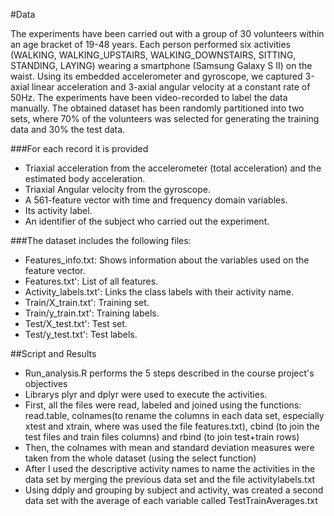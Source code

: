 #Data 

The experiments have been carried out with a group of 30 volunteers within an age bracket of 19-48 years. Each person performed six activities (WALKING, WALKING_UPSTAIRS, WALKING_DOWNSTAIRS, SITTING, STANDING, LAYING) wearing a smartphone (Samsung Galaxy S II) on the waist. Using its embedded accelerometer and gyroscope, we captured 3-axial linear acceleration and 3-axial angular velocity at a constant rate of 50Hz. The experiments have been video-recorded to label the data manually. The obtained dataset has been randomly partitioned into two sets, where 70% of the volunteers was selected for generating the training data and 30% the test data. 

###For each record it is provided
- Triaxial acceleration from the accelerometer (total acceleration) and the estimated body acceleration.
- Triaxial Angular velocity from the gyroscope.
- A 561-feature vector with time and frequency domain variables. 
- Its activity label. 
- An identifier of the subject who carried out the experiment.

###The dataset includes the following files: 
- Features_info.txt: Shows information about the variables used on the feature vector.
- Features.txt': List of all features.
- Activity_labels.txt': Links the class labels with their activity name.
- Train/X_train.txt': Training set.
- Train/y_train.txt': Training labels.
- Test/X_test.txt': Test set.
- Test/y_test.txt': Test labels.

##Script and Results

- Run_analysis.R performs the 5 steps described in the course project's objectives
- Librarys plyr and dplyr were used to execute the activities.
- First, all the files were read,  labeled and joined using the functions: read.table, colnames(to rename the columns in each data set, especially xtest and xtrain, where was used the file features.txt), cbind (to join the test files and train files columns) and rbind (to join test+train rows)
- Then, the colnames with mean and standard deviation measures were taken from the whole dataset (using the select function)
- After I used the descriptive activity names to name the activities in the data set by merging the previous data set and the file activitylabels.txt
- Using ddply and grouping by subject and activity, was created a second data set with the average of each variable called TestTrainAverages.txt 





